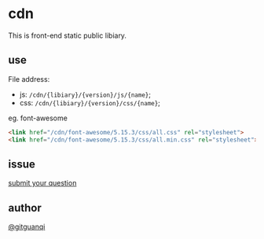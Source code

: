 # cdn

This is front-end static public libiary.

## use

File address:

+ js: `/cdn/{libiary}/{version}/js/{name}`;
+ css: `/cdn/{libiary}/{version}/css/{name}`;

eg. font-awesome

```html
<link href="/cdn/font-awesome/5.15.3/css/all.css" rel="stylesheet">
<link href="/cdn/font-awesome/5.15.3/css/all.min.css" rel="stylesheet">
```

## issue

[submit your question](https://github.com/gitguanqi/cdn/issues/new)

## author

[@gitguanqi](https://github.com/gitguanqi)
